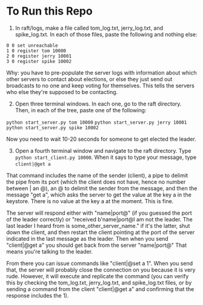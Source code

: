 # To Run this Repo

1. In raft/logs, make a file called tom_log.txt, jerry_log.txt, and spike_log.txt. In each of those files, paste the following and nothing else: 

```
0 0 set unreachable 
1 0 register tom 10000 
2 0 register jerry 10001 
3 0 register spike 10002
```

Why: you have to pre-populate the server logs with information about which other servers to contact about elections, or else they just send out broadcasts to no one and keep voting for themselves. This tells the servers who else they're supposed to be contacting.

2. Open three terminal windows. In each one, go to the raft directory. Then, in each of the tree, paste one of the following: 

`python start_server.py tom 10000` 
`python start_server.py jerry 10001`
`python start_server.py spike 10002`

Now you need to wait 10-20 seconds for someone to get elected the leader.

3. Open a fourth terminal window and navigate to the raft directory. Type `python start_client.py 10000`. When it says to type your message, type `client|@get a`

That command includes the name of the sender (client), a pipe to delimit the pipe from its port (which the client does not have, hence no number between | an @), an @ to delimit the sender from the message, and then the message "get a", which asks the server to get the value at the key a in the keystore. There is no value at the key a at the moment. This is fine.

The server will respond either with "name|port@" (if you guessed the port of the leader correctly) or "received b'name|port@I am not the leader. The last leader I heard from is some_other_server_name."
if it's the latter, shut down the client, and then restart the client pointing at the port of the server indicated in the last message as the leader. Then when you send "client|@get a" you should get back from the server "name|port@" That means you're talking to the leader. 

From there you can issue commands like "client|@set a 1". When you send that, the server will probably close the connection on you because it is very rude. However, it will execute and replicate the command (you can verify this by checking the tom_log.txt, jerry_log.txt, and spike_log.txt files, or by sending a command from the client "client|@get a" and confirming that the response includes the 1).
